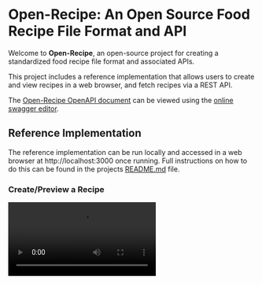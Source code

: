 # Open-Recipe: An Open Source Food Recipe File Format and API

Welcome to **Open-Recipe**, an open-source project for creating a standardized food recipe file format and associated APIs.

This project includes a reference implementation that allows users to create and view recipes in a web browser, and fetch
recipes via a REST API.

The [Open-Recipe OpenAPI document](https://raw.githubusercontent.com/pbutland/open-recipe/refs/heads/main/open-recipe.yaml) can be viewed using the [online swagger editor](https://editor.swagger.io/?url=https://raw.githubusercontent.com/pbutland/open-recipe/refs/heads/main/open-recipe.yaml).

## Reference Implementation

The reference implementation can be run locally and accessed in a web browser at http://localhost:3000 once running.
Full instructions on how to do this can be found in the projects [README.md](https://github.com/pbutland/open-recipe/blob/main/README.md) file.

### Create/Preview a Recipe

<video src='https://raw.githubusercontent.com/pbutland/open-recipe/refs/heads/main/docs/videos/create-recipe.mov'/>

### Measurement Conversion

<video src='https://raw.githubusercontent.com/pbutland/open-recipe/refs/heads/main/docs/videos/measurement-conversion.mov'/>

### File Format

<video src='https://raw.githubusercontent.com/pbutland/open-recipe/refs/heads/main/docs/videos/recipe-file.mov'/>

### REST API

Coming soon!

## Project Details

The source code for this project can be found on [GitHub](https://github.com/pbutland/open-recipe)
